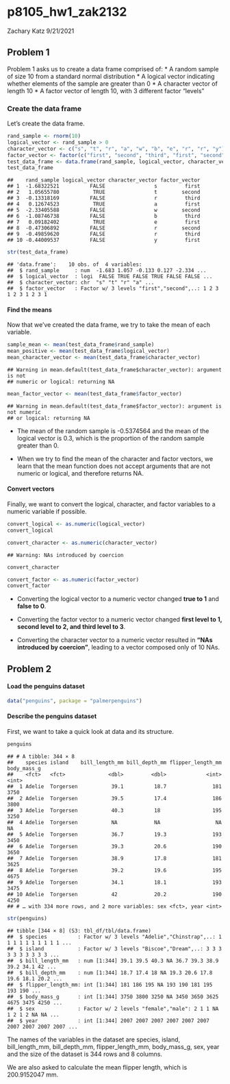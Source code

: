 p8105\_hw1\_zak2132
================
Zachary Katz
9/21/2021

## Problem 1

Problem 1 asks us to create a data frame comprised of: \* A random
sample of size 10 from a standard normal distribution \* A logical
vector indicating whether elements of the sample are greater than 0 \* A
character vector of length 10 \* A factor vector of length 10, with 3
different factor “levels”

### Create the data frame

Let’s create the data frame.

``` r
rand_sample <- rnorm(10)
logical_vector <- rand_sample > 0
character_vector <- c("s", "t", "r", "a", "w", "b", "e", "r", "r", "y")
factor_vector <- factor(c("first", "second", "third", "first", "second", "third", "first", "second", "third", "first"))
test_data_frame <- data.frame(rand_sample, logical_vector, character_vector, factor_vector)
test_data_frame
```

    ##    rand_sample logical_vector character_vector factor_vector
    ## 1  -1.68322521          FALSE                s         first
    ## 2   1.05655780           TRUE                t        second
    ## 3  -0.13318169          FALSE                r         third
    ## 4   0.12674523           TRUE                a         first
    ## 5  -2.33405588          FALSE                w        second
    ## 6  -1.08746738          FALSE                b         third
    ## 7   0.09182402           TRUE                e         first
    ## 8  -0.47306892          FALSE                r        second
    ## 9  -0.49859620          FALSE                r         third
    ## 10 -0.44009537          FALSE                y         first

``` r
str(test_data_frame)
```

    ## 'data.frame':    10 obs. of  4 variables:
    ##  $ rand_sample     : num  -1.683 1.057 -0.133 0.127 -2.334 ...
    ##  $ logical_vector  : logi  FALSE TRUE FALSE TRUE FALSE FALSE ...
    ##  $ character_vector: chr  "s" "t" "r" "a" ...
    ##  $ factor_vector   : Factor w/ 3 levels "first","second",..: 1 2 3 1 2 3 1 2 3 1

#### Find the means

Now that we’ve created the data frame, we try to take the mean of each
variable.

``` r
sample_mean <- mean(test_data_frame$rand_sample)
mean_positive <- mean(test_data_frame$logical_vector)
mean_character_vector <- mean(test_data_frame$character_vector)
```

    ## Warning in mean.default(test_data_frame$character_vector): argument is not
    ## numeric or logical: returning NA

``` r
mean_factor_vector <- mean(test_data_frame$factor_vector)
```

    ## Warning in mean.default(test_data_frame$factor_vector): argument is not numeric
    ## or logical: returning NA

-   The mean of the random sample is -0.5374564 and the mean of the
    logical vector is 0.3, which is the proportion of the random sample
    greater than 0.

-   When we try to find the mean of the character and factor vectors, we
    learn that the mean function does not accept arguments that are not
    numeric or logical, and therefore returns NA.

#### Convert vectors

Finally, we want to convert the logical, character, and factor variables
to a numeric variable if possible.

``` r
convert_logical <- as.numeric(logical_vector)
convert_logical

convert_character <- as.numeric(character_vector)
```

    ## Warning: NAs introduced by coercion

``` r
convert_character

convert_factor <- as.numeric(factor_vector)
convert_factor
```

-   Converting the logical vector to a numeric vector changed **true to
    1** and **false to 0**.

-   Converting the factor vector to a numeric vector changed **first
    level to 1, second level to 2, and third level to 3**.

-   Converting the character vector to a numeric vector resulted in
    **“NAs introduced by coercion”**, leading to a vector composed only
    of 10 NAs.

## Problem 2

#### Load the penguins dataset

``` r
data("penguins", package = "palmerpenguins")
```

#### Describe the penguins dataset

First, we want to take a quick look at data and its structure.

``` r
penguins
```

    ## # A tibble: 344 × 8
    ##    species island    bill_length_mm bill_depth_mm flipper_length_mm body_mass_g
    ##    <fct>   <fct>              <dbl>         <dbl>             <int>       <int>
    ##  1 Adelie  Torgersen           39.1          18.7               181        3750
    ##  2 Adelie  Torgersen           39.5          17.4               186        3800
    ##  3 Adelie  Torgersen           40.3          18                 195        3250
    ##  4 Adelie  Torgersen           NA            NA                  NA          NA
    ##  5 Adelie  Torgersen           36.7          19.3               193        3450
    ##  6 Adelie  Torgersen           39.3          20.6               190        3650
    ##  7 Adelie  Torgersen           38.9          17.8               181        3625
    ##  8 Adelie  Torgersen           39.2          19.6               195        4675
    ##  9 Adelie  Torgersen           34.1          18.1               193        3475
    ## 10 Adelie  Torgersen           42            20.2               190        4250
    ## # … with 334 more rows, and 2 more variables: sex <fct>, year <int>

``` r
str(penguins)
```

    ## tibble [344 × 8] (S3: tbl_df/tbl/data.frame)
    ##  $ species          : Factor w/ 3 levels "Adelie","Chinstrap",..: 1 1 1 1 1 1 1 1 1 1 ...
    ##  $ island           : Factor w/ 3 levels "Biscoe","Dream",..: 3 3 3 3 3 3 3 3 3 3 ...
    ##  $ bill_length_mm   : num [1:344] 39.1 39.5 40.3 NA 36.7 39.3 38.9 39.2 34.1 42 ...
    ##  $ bill_depth_mm    : num [1:344] 18.7 17.4 18 NA 19.3 20.6 17.8 19.6 18.1 20.2 ...
    ##  $ flipper_length_mm: int [1:344] 181 186 195 NA 193 190 181 195 193 190 ...
    ##  $ body_mass_g      : int [1:344] 3750 3800 3250 NA 3450 3650 3625 4675 3475 4250 ...
    ##  $ sex              : Factor w/ 2 levels "female","male": 2 1 1 NA 1 2 1 2 NA NA ...
    ##  $ year             : int [1:344] 2007 2007 2007 2007 2007 2007 2007 2007 2007 2007 ...

The names of the variables in the dataset are species, island,
bill\_length\_mm, bill\_depth\_mm, flipper\_length\_mm, body\_mass\_g,
sex, year and the size of the dataset is 344 rows and 8 columns.

We are also asked to calculate the mean flipper length, which is
200.9152047 mm.
